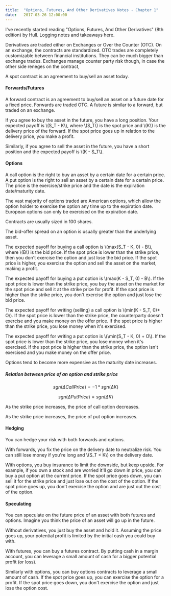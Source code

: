 ```yaml
---
title:  "Options, Futures, And Other Derivatives Notes - Chapter 1"
date:   2017-03-26 12:00:00
---
```


I've recently started reading "Options, Futures, And Other Derivatives" (8th edition) by Hull. Logging notes and takeaways here.

Derivatives are traded either on Exchanges or Over the Counter (OTC). On an exchange, the contracts are standardized. OTC trades are completely customizable between financial institutions. They can be much bigger than exchange trades. Exchanges manage counter party risk though, in case the other side reneges on the contract,

A spot contract is an agreement to buy/sell an asset today.

#### Forwards/Futures

A forward contract is an agreement to buy/sell an asset on a future date for a fixed price. Forwards are traded OTC. A future is similar to a forward, but traded on an exchange.

If you agree to buy the asset in the future, you have a long position. Your expected payoff is \\(S_T - K\\), where \\(S_T\\) is the spot price and \\(K\\) is the delivery price of the forward. If the spot price goes up in relation to the delivery price, you make a profit.

Similarly, if you agree to sell the asset in the future, you have a short position and the expected payoff is \\(K - S_T\\).


#### Options

A call option is the right to buy an asset by a certain date for a certain price. A put option is the right to sell an asset by a certain date for a certain price. The price is the exercise/strike price and the date is the expiration date/maturity date.

The vast majority of options traded are American options, which allow the option holder to exercise the option any time up to the expiration date. European options can only be exercised on the expiration date.

Contracts are usually sized in 100 shares.

The bid-offer spread on an option is usually greater than the underlying asset.

The expected payoff for buying a call option is \\(max(S_T - K, 0) - B\\), where \\(B\\) is the bid price. If the spot price is lower than the strike price, then you don't exercise the option and just lose the bid price. If the spot price is higher, you exercise the option and sell the asset on the market, making a profit.

The expected payoff for buying a put option is \\(max(K - S_T, 0) - B\\). If the spot price is lower than the strike price, you buy the asset on the market for the spot price and sell it at the strike price for profit. If the spot price is higher than the strike price, you don't exercise the option and just lose the bid price.

The expected payoff for writing (selling) a call option is \\(min(K - S_T, 0)+ O\\). If the spot price is lower than the strike price, the counterparty doesn't exercise and you make money on the offer price. If the spot price is higher than the strike price, you lose money when it's exercised.

The expected payoff for writing a put option is \\(\min(S_T - K, 0) + O\\). If the spot price is lower than the strike price, you lose money when it's exercised. If the spot price is higher than the strike price, the option isn't exercised and you make money on the offer price.

Options tend to become more expensive as the maturity date increases.

##### Relation between price of an option and strike price

$$sgn(\Delta CallPrice) = -1 * sgn(\Delta K)$$

$$sgn(\Delta PutPrice) = sgn(\Delta K)$$

As the strike price increases, the price of call option decreases.

As the strike price increases, the price of put option increases.

#### Hedging

You can hedge your risk with both forwards and options.

With forwards, you fix the price on the delivery date to neutralize risk. You can still lose money if you're long and \\(S_T < K\\) on the delivery date.

With options, you buy insurance to limit the downside, but keep upside. For example, if you own a stock and are worried it'll go down in price, you can buy a put option at the current price. If the spot price goes down, you can sell it for the strike price and just lose out on the cost of the option. If the spot price goes up, you don't exercise the option and are just out the cost of the option.

#### Speculating

You can speculate on the future price of an asset with both futures and options. Imagine you think the price of an asset will go up in the future.

Without derivatives, you just buy the asset and hold it. Assuming the price goes up, your potential profit is limited by the initial cash you could buy with.

With futures, you can buy a futures contract. By putting cash in a margin account, you can leverage a small amount of cash for a bigger potential profit (or loss).

Similarly with options, you can buy options contracts to leverage a small amount of cash. If the spot price goes up, you can exercise the option for a profit. If the spot price goes down, you don't exercise the option and just lose the option cost.